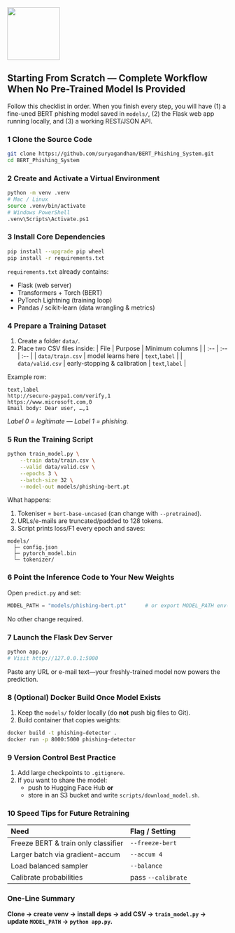 <img src="https://r2cdn.perplexity.ai/pplx-full-logo-primary-dark%402x.png" class="logo" width="120"/>

## Starting From Scratch — Complete Workflow When No Pre-Trained Model Is Provided

Follow this checklist in order. When you finish every step, you will have (1) a fine-uned BERT phishing model saved in `models/`, (2) the Flask web app running locally, and (3) a working REST/JSON API.

### 1  Clone the Source Code

```bash
git clone https://github.com/suryagandhan/BERT_Phishing_System.git
cd BERT_Phishing_System
```


### 2  Create and Activate a Virtual Environment

```bash
python -m venv .venv
# Mac / Linux
source .venv/bin/activate
# Windows PowerShell
.venv\Scripts\Activate.ps1
```


### 3  Install Core Dependencies

```bash
pip install --upgrade pip wheel
pip install -r requirements.txt
```

`requirements.txt` already contains:

- Flask (web server)
- Transformers + Torch (BERT)
- PyTorch Lightning (training loop)
- Pandas / scikit-learn (data wrangling \& metrics)


### 4  Prepare a Training Dataset

1. Create a folder `data/`.
2. Place two CSV files inside:
| File | Purpose | Minimum columns |
| :-- | :-- | :-- |
| `data/train.csv` | model learns here | `text`,`label` |
| `data/valid.csv` | early-stopping \& calibration | `text`,`label` |

Example row:

```csv
text,label
http://secure-paypa1.com/verify,1
https://www.microsoft.com,0
Email body: Dear user, …,1
```

*Label 0 = legitimate — Label 1 = phishing.*

### 5  Run the Training Script

```bash
python train_model.py \
    --train data/train.csv \
    --valid data/valid.csv \
    --epochs 3 \
    --batch-size 32 \
    --model-out models/phishing-bert.pt
```

What happens:

1. Tokeniser = `bert-base-uncased` (can change with `--pretrained`).
2. URLs/e-mails are truncated/padded to 128 tokens.
3. Script prints loss/F1 every epoch and saves:

```
models/
  ├─ config.json
  ├─ pytorch_model.bin
  └─ tokenizer/
```


### 6  Point the Inference Code to Your New Weights

Open `predict.py` and set:

```python
MODEL_PATH = "models/phishing-bert.pt"      # or export MODEL_PATH env-var
```

No other change required.

### 7  Launch the Flask Dev Server

```bash
python app.py
# Visit http://127.0.0.1:5000
```

Paste any URL or e-mail text—your freshly-trained model now powers the prediction.

### 8  (Optional) Docker Build Once Model Exists

1. Keep the `models/` folder locally (do **not** push big files to Git).
2. Build container that copies weights:
```bash
docker build -t phishing-detector .
docker run -p 8000:5000 phishing-detector
```


### 9  Version Control Best Practice

1. Add large checkpoints to `.gitignore`.
2. If you want to share the model:
    * push to Hugging Face Hub **or**
    * store in an S3 bucket and write `scripts/download_model.sh`.

### 10  Speed Tips for Future Retraining

| Need | Flag / Setting |
| :-- | :-- |
| Freeze BERT \& train only classifier | `--freeze-bert` |
| Larger batch via gradient-accum | `--accum 4` |
| Load balanced sampler | `--balance` |
| Calibrate probabilities | pass `--calibrate` |

### One-Line Summary

**Clone → create venv → install deps → add CSV → `train_model.py` → update `MODEL_PATH` → `python app.py`.**

